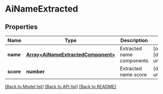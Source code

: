 # AiNameExtracted

## Properties
Name | Type | Description | Notes
------------ | ------------- | ------------- | -------------
**name** | [**Array&lt;AiNameExtractedComponent&gt;**](AiNameExtractedComponent.md) | Extracted name components              | [optional] [default to undefined]
**score** | **number** | Extracted name score              | [default to undefined]



[[Back to Model list]](README.md#documentation-for-models) [[Back to API list]](README.md#documentation-for-api-endpoints) [[Back to README]](README.md)
